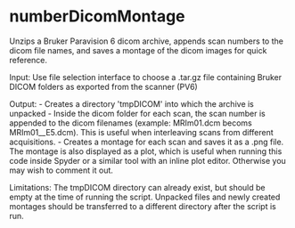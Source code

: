 # numberDicomMontage
Unzips a Bruker Paravision 6 dicom archive, appends scan numbers to the dicom file names, and saves a montage of the dicom images for quick reference.

Input: Use file selection interface to choose a .tar.gz file containing Bruker 
       DICOM folders as exported from the scanner (PV6)

Output: 
    - Creates a directory 'tmpDICOM' into which the archive is unpacked
    - Inside the dicom folder for each scan, the scan number is appended to the dicom filenames
      (example: MRIm01.dcm becoms MRIm01__E5.dcm). This is useful when interleaving scans from 
      different acquisitions.
    - Creates a montage for each scan and saves it as a .png file. The montage is also displayed
      as a plot, which is useful when running this code inside Spyder or a similar tool with an 
      inline plot editor. Otherwise you may wish to comment it out.
      
Limitations: The tmpDICOM directory can already exist, but should be empty at
             the time of running the script. Unpacked files and newly created
             montages should be transferred to a different directory after 
             the script is run.
